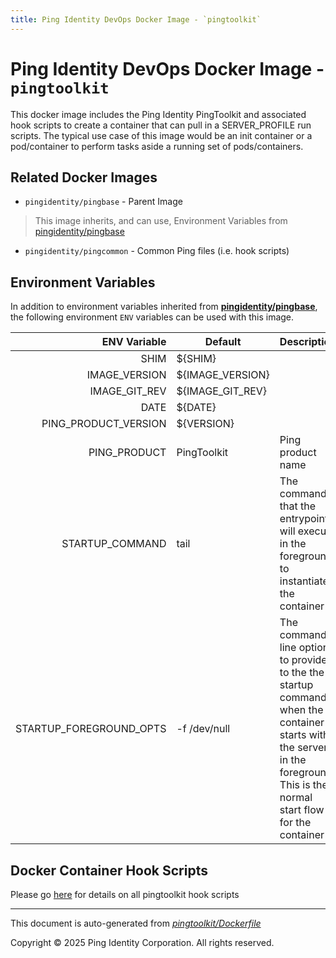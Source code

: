 ```yaml
---
title: Ping Identity DevOps Docker Image - `pingtoolkit`
---
```


# Ping Identity DevOps Docker Image - `pingtoolkit`

This docker image includes the Ping Identity PingToolkit
and associated hook scripts to create a container that can pull in a SERVER_PROFILE
run scripts.  The typical use case of this image would be an init container or a pod/container
to perform tasks aside a running set of pods/containers.

## Related Docker Images
- `pingidentity/pingbase` - Parent Image
> This image inherits, and can use, Environment Variables from [pingidentity/pingbase](https://devops.pingidentity.com/docker-images/pingbase/)
- `pingidentity/pingcommon` - Common Ping files (i.e. hook scripts)


## Environment Variables
In addition to environment variables inherited from **[pingidentity/pingbase](https://devops.pingidentity.com/docker-images/pingbase/)**,
the following environment `ENV` variables can be used with
this image.

| ENV Variable  | Default     | Description
| ------------: | ----------- | ---------------------------------
| SHIM  | ${SHIM}  |  |
| IMAGE_VERSION  | ${IMAGE_VERSION}  |  |
| IMAGE_GIT_REV  | ${IMAGE_GIT_REV}  |  |
| DATE  | ${DATE}  |  |
| PING_PRODUCT_VERSION  | ${VERSION}  |  |
| PING_PRODUCT  | PingToolkit  | Ping product name  |
| STARTUP_COMMAND  | tail  | The command that the entrypoint will execute in the foreground to instantiate the container  |
| STARTUP_FOREGROUND_OPTS  | -f /dev/null  | The command-line options to provide to the the startup command when the container starts with the server in the foreground. This is the normal start flow for the container  |

## Docker Container Hook Scripts

Please go [here](https://github.com/pingidentity/pingidentity-devops-getting-started/tree/master/docs/docker-images/pingtoolkit/hooks/README.md) for details on all pingtoolkit hook scripts

---
This document is auto-generated from _[pingtoolkit/Dockerfile](https://github.com/pingidentity/pingidentity-docker-builds/blob/master/pingtoolkit/Dockerfile)_

Copyright © 2025 Ping Identity Corporation. All rights reserved.

